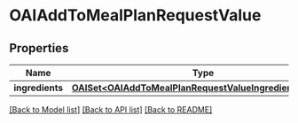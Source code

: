 # OAIAddToMealPlanRequestValue

## Properties
Name | Type | Description | Notes
------------ | ------------- | ------------- | -------------
**ingredients** | [**OAISet&lt;OAIAddToMealPlanRequestValueIngredientsInner&gt;***](OAIAddToMealPlanRequestValueIngredientsInner.md) |  | 

[[Back to Model list]](../README.md#documentation-for-models) [[Back to API list]](../README.md#documentation-for-api-endpoints) [[Back to README]](../README.md)


